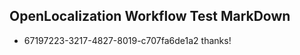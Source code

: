 ## OpenLocalization Workflow Test MarkDown
* 67197223-3217-4827-8019-c707fa6de1a2 thanks!

<!--HONumber=Aug16_HO3-->


